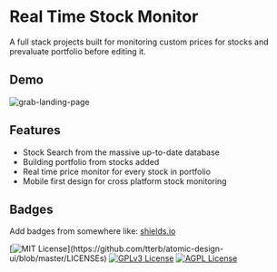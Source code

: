 
# Real Time Stock Monitor

A full stack projects built for monitoring custom prices for stocks and prevaluate portfolio before editing it. 
## Demo
![grab-landing-page](https://user-images.githubusercontent.com/57332034/134598841-d5ca3198-a929-402a-aaef-9cf21f06b9c7.gif)


## Features

- Stock Search from the massive up-to-date database
- Building portfolio from stocks added
- Real time price monitor for every stock in portfolio
- Mobile first design for cross platform stock monitoring

  
## Badges

Add badges from somewhere like: [shields.io](https://shields.io/)

[![MIT License](https://img.shields.io/apm/l/atomic-design-ui.svg?)](https://github.com/tterb/atomic-design-ui/blob/master/LICENSEs)
[![GPLv3 License](https://img.shields.io/badge/License-GPL%20v3-yellow.svg)](https://opensource.org/licenses/)
[![AGPL License](https://img.shields.io/badge/license-AGPL-blue.svg)](http://www.gnu.org/licenses/agpl-3.0)

  
